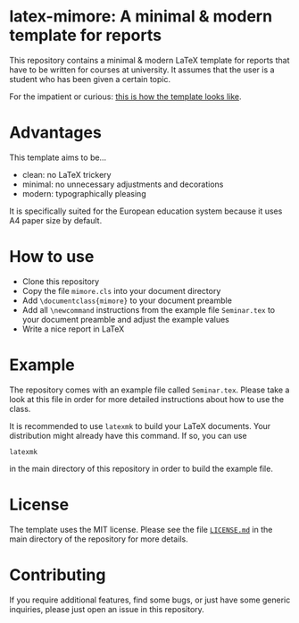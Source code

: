 # latex-mimore: A minimal & modern template for reports

This repository contains a minimal & modern LaTeX template for reports
that have to be written for courses at university. It assumes that the
user is a student who has been given a certain topic.

For the impatient or curious: [this is how the template looks
like](Seminar.pdf).

# Advantages

This template aims to be&hellip;
- clean: no LaTeX trickery
- minimal: no unnecessary adjustments and decorations
- modern: typographically pleasing

It is specifically suited for the European education system because it
uses A4 paper size by default.

# How to use

- Clone this repository
- Copy the file `mimore.cls` into your document directory
- Add `\documentclass{mimore}` to your document preamble
- Add all `\newcommand` instructions from the example file `Seminar.tex`
  to your document preamble and adjust the example values
- Write a nice report in LaTeX

# Example

The repository comes with an example file called `Seminar.tex`. Please
take a look at this file in order for more detailed instructions about
how to use the class.

It is recommended to use `latexmk` to build your LaTeX documents. Your
distribution might already have this command. If so, you can use

    latexmk

in the main directory of this repository in order to build the example
file.

# License

The template uses the MIT license. Please see the file
[`LICENSE.md`](LICENSE.md) in the main directory of the repository for
more details.

# Contributing

If you require additional features, find some bugs, or just have some
generic inquiries, please just open an issue in this repository.
